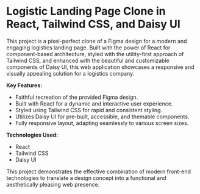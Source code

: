 # Logistic Landing Page Clone in React, Tailwind CSS, and Daisy UI

This project is a pixel-perfect clone of a Figma design for a modern and engaging logistics landing page. Built with the power of React for component-based architecture, styled with the utility-first approach of Tailwind CSS, and enhanced with the beautiful and customizable components of Daisy UI, this web application showcases a responsive and visually appealing solution for a logistics company.

**Key Features:**

* Faithful recreation of the provided Figma design.
* Built with React for a dynamic and interactive user experience.
* Styled using Tailwind CSS for rapid and consistent styling.
* Utilizes Daisy UI for pre-built, accessible, and themable components.
* Fully responsive layout, adapting seamlessly to various screen sizes.

**Technologies Used:**

* React
* Tailwind CSS
* Daisy UI

This project demonstrates the effective combination of modern front-end technologies to translate a design concept into a functional and aesthetically pleasing web presence.